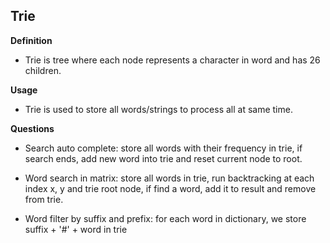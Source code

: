 ## Trie

**Definition**
- Trie is tree where each node represents a character in word and has 26 children.

**Usage**
- Trie is used to store all words/strings to process all at same time.

**Questions**
- Search auto complete: store all words with their frequency in trie, if search
ends, add new word into trie and reset current node to root.

- Word search in matrix: store all words in trie, run backtracking at each index
x, y and trie root node, if find a word, add it to result and remove from trie.

- Word filter by suffix and prefix: for each word in dictionary, we store
suffix + '#' + word in trie
